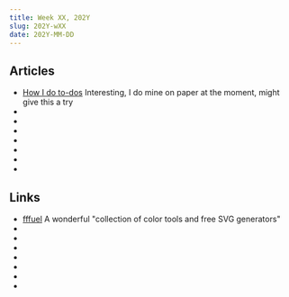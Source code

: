 ```yaml
---
title: Week XX, 202Y
slug: 202Y-wXX
date: 202Y-MM-DD
---
```


## Articles

- [How I do to-dos](https://mijndertstuij.nl/posts/how-i-do-todos/)
  Interesting, I do mine on paper at the moment, might give this a try
- []()
- []()
- []()
- []()
- []()
- []()
- []()

## Links

- [fffuel](https://www.fffuel.co)
  A wonderful "collection of color tools and free SVG generators"
- []()
- []()
- []()
- []()
- []()
- []()
- []()
